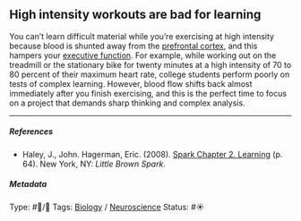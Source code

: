 ## High intensity workouts are bad for learning

You can’t learn difficult material while you’re exercising at high intensity because blood is shunted away from the [prefrontal cortex](Prefrontal%20cortex.md), and this hampers your [executive function](). For example, while working out on the treadmill or the stationary bike for twenty minutes at a high intensity of 70 to 80 percent of their maximum heart rate, college students perform poorly on tests of complex learning.  However, blood flow shifts back almost immediately after you finish exercising, and this is the perfect time to focus on a project that demands sharp thinking and complex analysis.

---

##### References

* Haley, J., John. Hagerman, Eric. (2008). [Spark Chapter 2. Learning](Spark%20Chapter%202.%20Learning.md)  (p. 64). New York, NY: *Little Brown Spark*.

##### Metadata

Type: #🔵/🔵 
Tags: [Biology]() / [Neuroscience](Neuroscience.md) 
Status: #☀️ 
